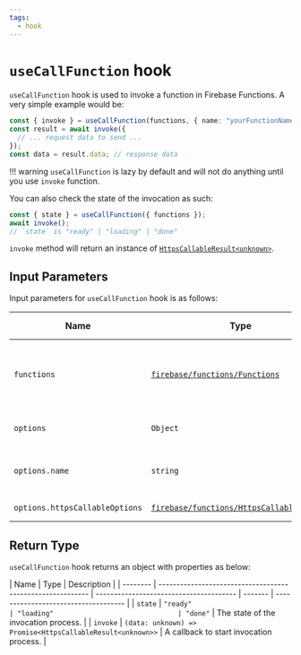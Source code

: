 ```yaml
---
tags:
  - hook
---
```


# `useCallFunction` hook

`useCallFunction` hook is used to invoke a function in Firebase Functions. A very simple example would be:

```typescript
const { invoke } = useCallFunction(functions, { name: "yourFunctionName" });
const result = await invoke({
  // ... request data to send ...
});
const data = result.data; // response data
```

!!! warning
`useCallFunction` is lazy by default and will not do anything until you use `invoke` function.

You can also check the state of the invocation as such:

```typescript
const { state } = useCallFunction({ functions });
await invoke();
// `state` is "ready" | "loading" | "done"
```

`invoke` method will return an instance of [`HttpsCallableResult<unknown>`][HttpsCallableResultRefDoc].

## Input Parameters

Input parameters for `useCallFunction` hook is as follows:

| Name                           | Type                                                                    | Description                                           | Required | Default Value |
| ------------------------------ | ----------------------------------------------------------------------- | ----------------------------------------------------- | -------- | ------------- |
| `functions`                    | [`firebase/functions/Functions`][FunctionsRefDoc]                       | Reference to the Firebase Functions service instance. | ✅       | -             |
| `options`                      | `Object`                                                                | Options for the process.                              | ✅       | See below.    |
| `options.name`                 | `string`                                                                | The name of the function to be called.                | ✅       | -             |
| `options.httpsCallableOptions` | [`firebase/functions/HttpsCallableOptions`][HttpsCallableOptionsRefDoc] | The options for callable.                             | ❌       | `undefined`   |

## Return Type

`useCallFunction` hook returns an object with properties as below:

| Name     | Type                                                       | Description                             |
| -------- | ---------------------------------------------------------- | --------------------------------------- | ------- | ------------------------------------ |
| `state`  | `"ready"                                                   | "loading"                               | "done"` | The state of the invocation process. |
| `invoke` | `(data: unknown) => Promise<HttpsCallableResult<unknown>>` | A callback to start invocation process. |

[FunctionsRefDoc]: https://firebase.google.com/docs/reference/js/functions.functions
[HttpsCallableOptionsRefDoc]: https://firebase.google.com/docs/reference/js/functions.httpscallableoptions
[HttpsCallableResultRefDoc]: https://firebase.google.com/docs/reference/js/functions.httpscallableresult
